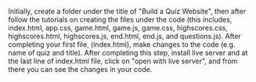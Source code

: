 Initially, create a folder under the title of "Build a Quiz Website", then after follow the tutorials on creating the files under the code (this includes, index.html, app.css, game.html, game.js, game.css, highscores.css, highscores.html, highscores.js, end.html, end.js, and questions.js). After completing your first file, (index.html), make changes to the code (e.g. name of quiz and title). After completing this step, install live server and at the last line of index.html file, click on "open with live server", and from there you can see the changes in your code.
